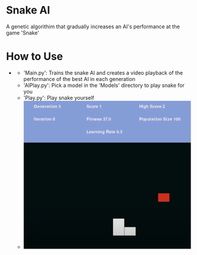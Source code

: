 # Snake AI

A genetic algorithim that gradually increases an AI's performance at the game 'Snake'


# How to Use
  -
      - 'Main.py': Trains the snake AI and creates a video playback of the performance of the best AI in each generation
      - 'AIPlay.py': Pick a model in the 'Models' directory to play snake for you
      - 'Play.py': Play snake yourself
      - ![](./img/snake.png)